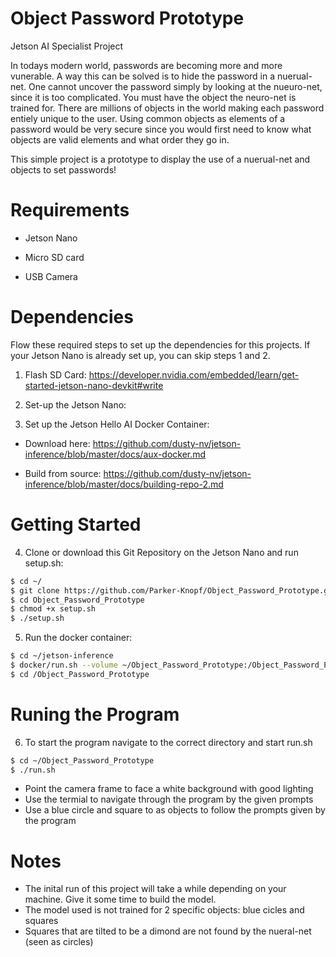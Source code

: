 # Object Password Prototype 
Jetson AI Specialist Project


In todays modern world, passwords are becoming more and more vunerable. A way this can be solved is to hide the password in a nuerual-net. One cannot uncover the password simply by looking at the nueuro-net, since it is too complicated. You must have the object the neuro-net is trained for. There are millions of objects in the world making each password entiely unique to the user. Using common objects as elements of a password would be very secure since you would first need to know what objects are valid elements and what order they go in.

This simple project is a prototype to display the use of a nuerual-net and objects to set passwords!

# Requirements

- Jetson Nano

- Micro SD card

- USB Camera
# Dependencies

Flow these required steps to set up the dependencies for this projects. If your Jetson Nano is already set up, you can skip steps 1 and 2.

1. Flash SD Card: https://developer.nvidia.com/embedded/learn/get-started-jetson-nano-devkit#write

2. Set-up the Jetson Nano:

3. Set up the Jetson Hello AI Docker Container: 

- Download here: https://github.com/dusty-nv/jetson-inference/blob/master/docs/aux-docker.md

- Build from source: https://github.com/dusty-nv/jetson-inference/blob/master/docs/building-repo-2.md

# Getting Started

4. Clone or download this Git Repository on the Jetson Nano and run setup.sh:
``` bash
$ cd ~/
$ git clone https://github.com/Parker-Knopf/Object_Password_Prototype.git
$ cd Object_Password_Prototype
$ chmod +x setup.sh
$ ./setup.sh
```

5. Run the docker container:
``` bash
$ cd ~/jetson-inference
$ docker/run.sh --volume ~/Object_Password_Prototype:/Object_Password_Prototype
$ cd /Object_Password_Prototype
```
# Runing the Program

6. To start the program navigate to the correct directory and start run.sh
``` bash
$ cd ~/Object_Password_Prototype
$ ./run.sh
```
- Point the camera frame to face a white background with good lighting
- Use the termial to navigate through the program by the given prompts
- Use a blue circle and square to as objects to follow the prompts given by the program
# Notes

- The inital run of this project will take a while depending on your machine. Give it some time to build the model.
- The model used is not trained for 2 specific objects: blue cicles and squares
- Squares that are tilted to be a dimond are not found by the nueral-net (seen as circles)
